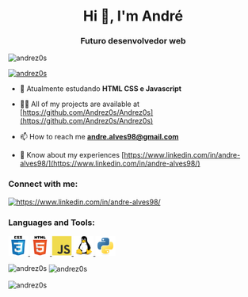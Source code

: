 <h1 align="center">Hi 👋, I'm André</h1>
<h3 align="center">Futuro desenvolvedor web</h3>

<p align="left"> <img src="https://komarev.com/ghpvc/?username=andrez0s&label=Profile%20views&color=0e75b6&style=flat" alt="andrez0s" /> </p>

<p align="left"> <a href="https://github.com/ryo-ma/github-profile-trophy"><img src="https://github-profile-trophy.vercel.app/?username=andrez0s" alt="andrez0s" /></a> </p>

- 🌱 Atualmente estudando **HTML CSS e Javascript**

- 👨‍💻 All of my projects are available at [https://github.com/Andrez0s/Andrez0s](https://github.com/Andrez0s/Andrez0s)

- 📫 How to reach me **andre.alves98@gmail.com**

- 📄 Know about my experiences [https://www.linkedin.com/in/andre-alves98/](https://www.linkedin.com/in/andre-alves98/)

<h3 align="left">Connect with me:</h3>
<p align="left">
<a href="https://linkedin.com/in/https://www.linkedin.com/in/andre-alves98/" target="blank"><img align="center" src="https://raw.githubusercontent.com/rahuldkjain/github-profile-readme-generator/master/src/images/icons/Social/linked-in-alt.svg" alt="https://www.linkedin.com/in/andre-alves98/" height="30" width="40" /></a>
</p>

<h3 align="left">Languages and Tools:</h3>
<p align="left"> <a href="https://www.w3schools.com/css/" target="_blank" rel="noreferrer"> <img src="https://raw.githubusercontent.com/devicons/devicon/master/icons/css3/css3-original-wordmark.svg" alt="css3" width="40" height="40"/> </a> <a href="https://www.w3.org/html/" target="_blank" rel="noreferrer"> <img src="https://raw.githubusercontent.com/devicons/devicon/master/icons/html5/html5-original-wordmark.svg" alt="html5" width="40" height="40"/> </a> <a href="https://developer.mozilla.org/en-US/docs/Web/JavaScript" target="_blank" rel="noreferrer"> <img src="https://raw.githubusercontent.com/devicons/devicon/master/icons/javascript/javascript-original.svg" alt="javascript" width="40" height="40"/> </a> <a href="https://www.linux.org/" target="_blank" rel="noreferrer"> <img src="https://raw.githubusercontent.com/devicons/devicon/master/icons/linux/linux-original.svg" alt="linux" width="40" height="40"/> </a> <a href="https://www.python.org" target="_blank" rel="noreferrer"> <img src="https://raw.githubusercontent.com/devicons/devicon/master/icons/python/python-original.svg" alt="python" width="40" height="40"/> </a> </p>

<p><img align="left" src="https://github-readme-stats.vercel.app/api/top-langs?username=andrez0s&show_icons=true&locale=en&layout=compact" alt="andrez0s" /></p>

<p>&nbsp;<img align="center" src="https://github-readme-stats.vercel.app/api?username=andrez0s&show_icons=true&locale=en" alt="andrez0s" /></p>

<p><img align="center" src="https://github-readme-streak-stats.herokuapp.com/?user=andrez0s&" alt="andrez0s" /></p>
